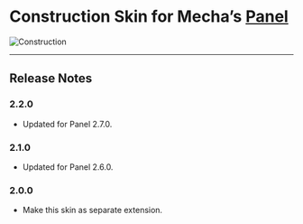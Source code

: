 Construction Skin for Mecha&rsquo;s [Panel](https://github.com/mecha-cms/x.panel)
=================================================================================

![Construction](https://user-images.githubusercontent.com/1669261/106356258-f8484d00-6330-11eb-9d75-7960614c9070.png)

---

Release Notes
-------------

### 2.2.0

 - Updated for Panel 2.7.0.

### 2.1.0

 - Updated for Panel 2.6.0.

### 2.0.0

 - Make this skin as separate extension.